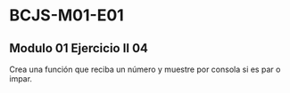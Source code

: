 # BCJS-M01-E01

## Modulo 01 Ejercicio II 04

Crea una función que reciba un número y muestre por consola si es par o impar.